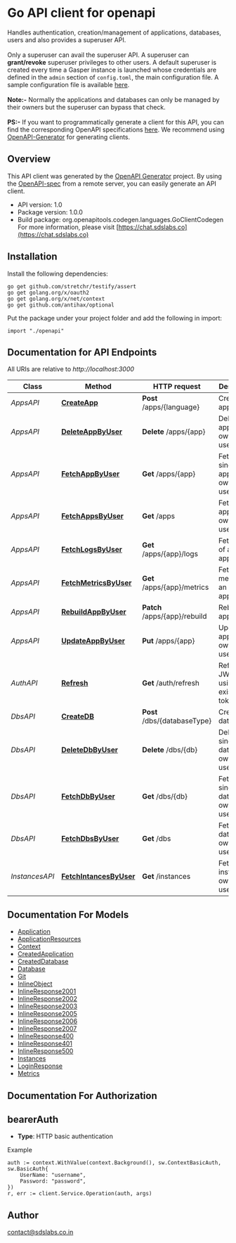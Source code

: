 # Go API client for openapi

Handles authentication, creation/management of applications, databases, users and also provides a superuser API. <br><br> Only a superuser can avail the superuser API. A superuser can **grant/revoke** superuser privileges to other users. A default  superuser is created every time a Gasper instance is launched whose credentials are defined in the `admin` section of `config.toml`, the main configuration file. A sample configuration file is available [here](https://github.com/sdslabs/gasper/blob/develop/config.sample.toml#L37).<br><br>
**Note:-** Normally the applications and databases can only be managed by their owners but the superuser can bypass that check.<br><br>
**PS:-** If you want to programmatically generate a client for this API, you can find the corresponding OpenAPI specifications [here](https://github.com/sdslabs/gasper/tree/develop/docs/content/api/specs). We recommend using [OpenAPI-Generator](https://openapi-generator.tech/) for generating clients.

## Overview
This API client was generated by the [OpenAPI Generator](https://openapi-generator.tech) project.  By using the [OpenAPI-spec](https://www.openapis.org/) from a remote server, you can easily generate an API client.

- API version: 1.0
- Package version: 1.0.0
- Build package: org.openapitools.codegen.languages.GoClientCodegen
For more information, please visit [https://chat.sdslabs.co](https://chat.sdslabs.co)

## Installation

Install the following dependencies:

```shell
go get github.com/stretchr/testify/assert
go get golang.org/x/oauth2
go get golang.org/x/net/context
go get github.com/antihax/optional
```

Put the package under your project folder and add the following in import:

```golang
import "./openapi"
```

## Documentation for API Endpoints

All URIs are relative to *http://localhost:3000*

Class | Method | HTTP request | Description
------------ | ------------- | ------------- | -------------
*AppsAPI* | [**CreateApp**](docs/AppsAPI.md#createapp) | **Post** /apps/{language} | Create an application
*AppsAPI* | [**DeleteAppByUser**](docs/AppsAPI.md#deleteappbyuser) | **Delete** /apps/{app} | Delete an application owned by a user
*AppsAPI* | [**FetchAppByUser**](docs/AppsAPI.md#fetchappbyuser) | **Get** /apps/{app} | Fetch a single application owned by a user
*AppsAPI* | [**FetchAppsByUser**](docs/AppsAPI.md#fetchappsbyuser) | **Get** /apps | Fetch all applications owned by a user
*AppsAPI* | [**FetchLogsByUser**](docs/AppsAPI.md#fetchlogsbyuser) | **Get** /apps/{app}/logs | Fetch logs of an application
*AppsAPI* | [**FetchMetricsByUser**](docs/AppsAPI.md#fetchmetricsbyuser) | **Get** /apps/{app}/metrics | Fetch metrics of an application
*AppsAPI* | [**RebuildAppByUser**](docs/AppsAPI.md#rebuildappbyuser) | **Patch** /apps/{app}/rebuild | Rebuild an application
*AppsAPI* | [**UpdateAppByUser**](docs/AppsAPI.md#updateappbyuser) | **Put** /apps/{app} | Update an application owned by a user
*AuthAPI* | [**Refresh**](docs/AuthAPI.md#refresh) | **Get** /auth/refresh | Refresh JWT token using existing token
*DbsAPI* | [**CreateDB**](docs/DbsAPI.md#createdb) | **Post** /dbs/{databaseType} | Create a database
*DbsAPI* | [**DeleteDbByUser**](docs/DbsAPI.md#deletedbbyuser) | **Delete** /dbs/{db} | Delete a single database owned by a user
*DbsAPI* | [**FetchDbByUser**](docs/DbsAPI.md#fetchdbbyuser) | **Get** /dbs/{db} | Fetch a single database owned by a user
*DbsAPI* | [**FetchDbsByUser**](docs/DbsAPI.md#fetchdbsbyuser) | **Get** /dbs | Fetch all databases owned by a user
*InstancesAPI* | [**FetchIntancesByUser**](docs/InstancesAPI.md#fetchintancesbyuser) | **Get** /instances | Fetch all instances owned by a user

## Documentation For Models

 - [Application](docs/Application.md)
 - [ApplicationResources](docs/ApplicationResources.md)
 - [Context](docs/Context.md)
 - [CreatedApplication](docs/CreatedApplication.md)
 - [CreatedDatabase](docs/CreatedDatabase.md)
 - [Database](docs/Database.md)
 - [Git](docs/Git.md)
 - [InlineObject](docs/InlineObject.md)
 - [InlineResponse2001](docs/InlineResponse2001.md)
 - [InlineResponse2002](docs/InlineResponse2002.md)
 - [InlineResponse2003](docs/InlineResponse2003.md)
 - [InlineResponse2005](docs/InlineResponse2005.md)
 - [InlineResponse2006](docs/InlineResponse2006.md)
 - [InlineResponse2007](docs/InlineResponse2007.md)
 - [InlineResponse400](docs/InlineResponse400.md)
 - [InlineResponse401](docs/InlineResponse401.md)
 - [InlineResponse500](docs/InlineResponse500.md)
 - [Instances](docs/Instances.md)
 - [LoginResponse](docs/LoginResponse.md)
 - [Metrics](docs/Metrics.md)


## Documentation For Authorization



## bearerAuth

- **Type**: HTTP basic authentication

Example

```golang
auth := context.WithValue(context.Background(), sw.ContextBasicAuth, sw.BasicAuth{
    UserName: "username",
    Password: "password",
})
r, err := client.Service.Operation(auth, args)
```



## Author

contact@sdslabs.co.in

